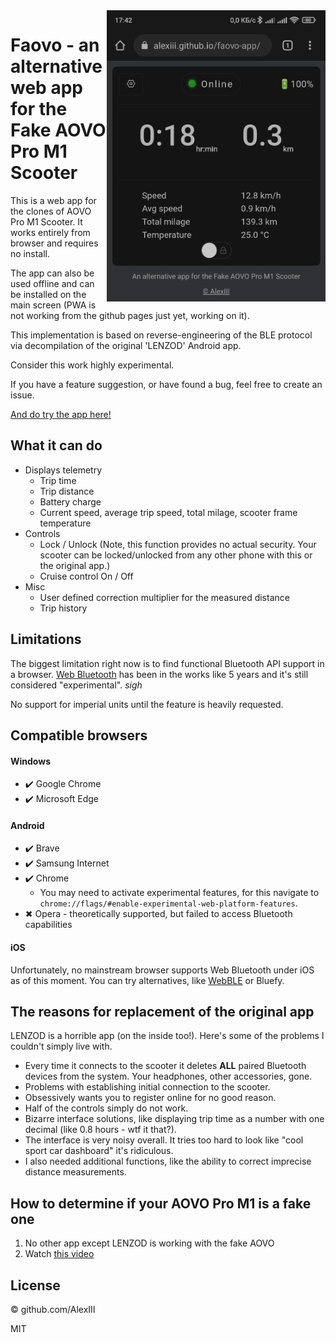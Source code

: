 <img align="right" width="350" src="./img/screenshot-1.jpg" />

# Faovo - an alternative web app for the Fake AOVO Pro M1 Scooter

This is a web app for the clones of AOVO Pro M1 Scooter. It works entirely from browser and requires no install.

The app can also be used offline and can be installed on the main screen (PWA is not working from the github pages just yet, working on it).

This implementation is based on reverse-engineering of the BLE protocol via decompilation of the original 'LENZOD' Android app.

Consider this work highly experimental.

If you have a feature suggestion, or have found a bug, feel free to create an issue.

[And do try the app here!](https://alexiii.github.io/faovo-app/)

## What it can do

- Displays telemetry
  - Trip time
  - Trip distance
  - Battery charge
  - Current speed, average trip speed, total milage, scooter frame temperature
- Controls
  - Lock / Unlock (Note, this function provides no actual security. Your scooter can be locked/unlocked from any other phone with this or the original app.)
  - Cruise control On / Off
- Misc
  - User defined correction multiplier for the measured distance
  - Trip history


## Limitations

The biggest limitation right now is to find functional Bluetooth API support in a browser.
[Web Bluetooth](https://webbluetoothcg.github.io/web-bluetooth/) has been in the works like 5 years and it's still considered "experimental". *sigh* 

No support for imperial units until the feature is heavily requested.

## Compatible browsers

#### Windows

- ✔️ Google Chrome
- ✔️ Microsoft Edge

#### Android

- ✔️ Brave
- ✔️ Samsung Internet
- ✔️ Chrome
  - You may need to activate experimental features, for this navigate to `chrome://flags/#enable-experimental-web-platform-features`.
- ✖ Opera - theoretically supported, but failed to access Bluetooth capabilities

#### iOS

Unfortunately, no mainstream browser supports Web Bluetooth under iOS as of this moment.
You can try alternatives, like [WebBLE](https://github.com/daphtdazz/WebBLE) or Bluefy.

## The reasons for replacement of the original app

LENZOD is a horrible app (on the inside too!). Here's some of the problems I couldn't simply live with.

- Every time it connects to the scooter it deletes **ALL** paired Bluetooth devices from the system. Your headphones, other accessories, gone.
- Problems with establishing initial connection to the scooter.
- Obsessively wants you to register online for no good reason.
- Half of the controls simply do not work.
- Bizarre interface solutions, like displaying trip time as a number with one decimal (like 0.8 hours - wtf it that?).
- The interface is very noisy overall. It tries too hard to look like "cool sport car dashboard" it's ridiculous.
- I also needed additional functions, like the ability to correct imprecise distance measurements.

## How to determine if your AOVO Pro M1 is a fake one

1. No other app except LENZOD is working with the fake AOVO
2. Watch [this video](https://youtu.be/DFh4OfBI1Jg?t=1325)

## License

© github.com/AlexIII

MIT
